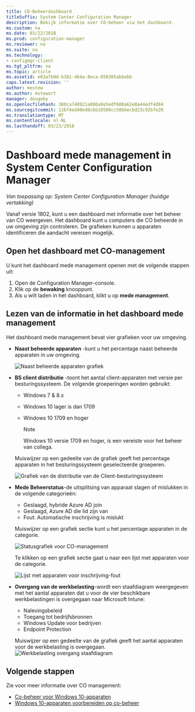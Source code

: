 ```yaml
---
title: CO-Beheerdashboard
titleSuffix: System Center Configuration Manager
description: Bekijk informatie over CO-beheer via het dashboard.
ms.custom: na
ms.date: 03/22/2018
ms.prod: configuration-manager
ms.reviewer: na
ms.suite: na
ms.technology:
- configmgr-client
ms.tgt_pltfrm: na
ms.topic: article
ms.assetid: e83a7b0d-b381-4b4a-8eca-850385abbebb
caps.latest.revision: ''
author: mestew
ms.author: mstewart
manager: dougeby
ms.openlocfilehash: 380ca748921a806a0e5edf608a62e8a44edf4d84
ms.sourcegitcommit: 11bf4ed40ed0cbb10500cc58bbecbd23c92bfe20
ms.translationtype: MT
ms.contentlocale: nl-NL
ms.lasthandoff: 03/23/2018
---
```

# <a name="co-management-dashboard-in-system-center-configuration-manager"></a>Dashboard mede management in System Center Configuration Manager
*Van toepassing op: System Center Configuration Manager (huidige vertakking)*

Vanaf versie 1802, kunt u een dashboard met informatie over het beheer van CO weergeven. Het dashboard kunt u computers die CO beheerde in uw omgeving zijn controleren. De grafieken kunnen u apparaten identificeren die aandacht vereisen mogelijk.<!--1356648-->

## <a name="open-the-co-management-dashboard"></a>Open het dashboard met CO-management
U kunt het dashboard mede management openen met de volgende stappen uit: 

1. Open de Configuration Manager-console. 
2. Klik op de **bewaking** knooppunt. 
3. Als u wilt laden in het dashboard, klikt u op **mede management**.

## <a name="reviewing-information-in-the-co-management-dashboard"></a>Lezen van de informatie in het dashboard mede management

Het dashboard mede management bevat vier grafieken voor uw omgeving. 

- **Naast beheerde apparaten** -kunt u het percentage naast beheerde apparaten in uw omgeving.

    ![Naast beheerde apparaten grafiek](media\co-management-dashboard\Percent-Co-managed-graph.PNG)

- **BS client distributie** -toont het aantal client-apparaten met versie per besturingssysteem. De volgende groeperingen worden gebruikt: </br>
    - Windows 7 & 8.x
    - Windows 10 lager is dan 1709
    - Windows 10 1709 en hoger

         > [!NOTE] 
         > Windows 10 versie 1709 en hoger, is een vereiste voor het beheer van collega.

     Muiswijzer op een gedeelte van de grafiek geeft het percentage apparaten in het besturingssysteem geselecteerde groeperen.

     ![Grafiek van de distributie van de Client-besturingssysteem](media\co-management-dashboard\Co-management-OS-distribution-graph.PNG)

- **Mede Beheerstatus**-de uitsplitsing van apparaat slagen of mislukken in de volgende categorieën:
    - Geslaagd, hybride Azure AD join
    - Geslaagd, Azure AD die lid zijn van
    - Fout: Automatische inschrijving is mislukt
    
     Muiswijzer op een grafiek sectie kunt u het percentage apparaten in de categorie. 

     ![Statusgrafiek voor CO-management](media\co-management-dashboard\Co-management-status-graph.PNG)

     Te klikken op een grafiek sectie gaat u naar een lijst met apparaten voor de categorie.
 
     ![Lijst met apparaten voor inschrijving-fout](media\co-management-dashboard\Enrollment-Failure_Device-List.PNG)


- **Overgang van de werkbelasting**-wordt een staafdiagram weergegeven met het aantal apparaten dat u voor de vier beschikbare werkbelastingen is overgegaan naar Microsoft Intune:
    - Nalevingsbeleid
    - Toegang tot bedrijfsbronnen
    - Windows Update voor bedrijven
    - Endpoint Protection

     Muiswijzer op een gedeelte van de grafiek geeft het aantal apparaten voor de werkbelasting is overgegaan. 
     ![Werkbelasting overgang staafdiagram](media\co-management-dashboard\Workload-Transition.PNG)


## <a name="next-steps"></a>Volgende stappen

Zie voor meer informatie over CO management:
 - [Co-beheer voor Windows 10-apparaten](/sccm/core/clients/manage/co-management-overview.md)
 - [Windows 10-apparaten voorbereiden op co-beheer](/sccm/core/clients/manage/co-management-prepare.md)

    
